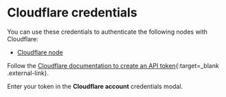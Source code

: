 # Cloudflare credentials

You can use these credentials to authenticate the following nodes with Cloudflare:

* [Cloudflare node](/integrations/builtin/app-nodes/n8n-nodes-base.cloudflare/)

Follow the [Cloudflare documentation to create an API token](https://developers.cloudflare.com/api/get-started/create-token/){:target=_blank .external-link}.

Enter your token in the **Cloudflare account** credentials modal.
